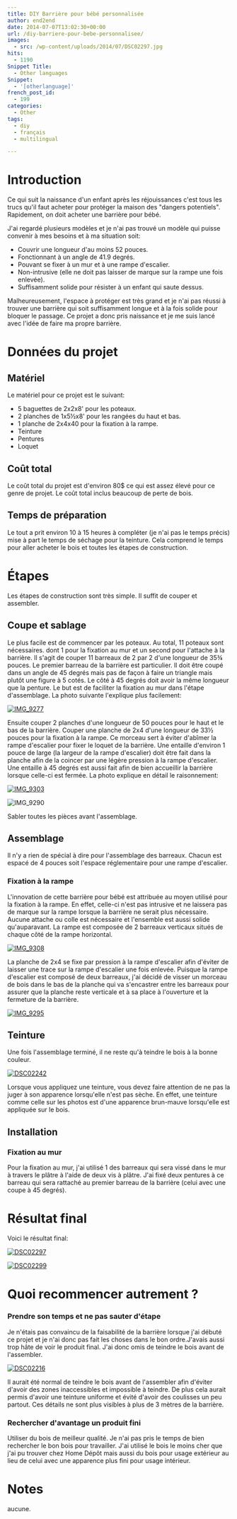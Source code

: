 ```yaml
---
title: DIY Barrière pour bébé personnalisée
author: end2end
date: 2014-07-07T13:02:30+00:00
url: /diy-barriere-pour-bebe-personnalisee/
images:
  - src: /wp-content/uploads/2014/07/DSC02297.jpg
hits:
  - 1190
Snippet Title:
  - Other languages
Snippet:
  - '[otherlanguage]'
french_post_id:
  - 199
categories:
  - Other
tags:
  - diy
  - français
  - multilingual

---
```

# Introduction

Ce qui suit la naissance d'un enfant après les réjouissances c'est tous les trucs qu'il faut acheter pour protéger la maison des "dangers potentiels". Rapidement, on doit acheter une barrière pour bébé.

J'ai regardé plusieurs modèles et je n'ai pas trouvé un modèle qui puisse convenir à mes besoins et à ma situation soit:

* Couvrir une longueur d'au moins 52 pouces.
* Fonctionnant à un angle de 41.9 degrés.
* Pouvant se fixer à un mur et à une rampe d'escalier.
* Non-intrusive (elle ne doit pas laisser de marque sur la rampe une fois enlevée).
* Suffisamment solide pour résister à un enfant qui saute dessus.

Malheureusement, l'espace à protéger est très grand et je n'ai pas réussi à trouver une barrière qui soit suffisamment longue et à la fois solide pour bloquer le passage. Ce projet a donc pris naissance et je me suis lancé avec l'idée de faire ma propre barrière.

# Données du projet

## Matériel

Le matériel pour ce projet est le suivant:

* 5 baguettes de 2x2x8' pour les poteaux.
* 2 planches de 1x5½x8' pour les rangées du haut et bas.
* 1 planche de 2x4x40 pour la fixation à la rampe.
* Teinture
* Pentures
* Loquet

## Coût total

Le coût total du projet est d'environ 80$ ce qui est assez élevé pour ce genre de projet. Le coût total inclus beaucoup de perte de bois.

## Temps de préparation

Le tout a prit environ 10 à 15 heures à compléter (je n'ai pas le temps précis) mise à part le temps de séchage pour la teinture. Cela comprend le temps pour aller acheter le bois et toutes les étapes de construction.

# Étapes

Les étapes de construction sont très simple. Il suffit de couper et assembler.

## Coupe et sablage

Le plus facile est de commencer par les poteaux. Au total, 11 poteaux sont nécessaires. dont 1 pour la fixation au mur et un second pour l'attache à la barrière. Il s'agit de couper 11 barreaux de 2 par 2 d'une longueur de 35¾ pouces. Le premier barreau de la barrière est particulier. Il doit être coupé dans un angle de 45 degrés mais pas de façon à faire un triangle mais plutôt une figure à 5 cotés. Le côté à 45 degrés doit avoir la même longueur que la penture. Le but est de faciliter la fixation au mur dans l'étape d'assemblage. La photo suivante l'explique plus facilement:

[![IMG_9277](/wp-content/uploads/2014/07/IMG_9277-300x200.jpg)](/wp-content/uploads/2014/07/IMG_9277.jpg)

Ensuite couper 2 planches d'une longueur de 50 pouces pour le haut et le bas de la barrière. Couper une planche de 2x4 d'une longueur de 33½ pouces pour la fixation à la rampe. Ce morceau sert à éviter d'abîmer la rampe d'escalier pour fixer le loquet de la barrière. Une entaille d'environ 1 pouce de large (la largeur de la rampe d'escalier) doit être fait dans la planche afin de la coincer par une légère pression à la rampe d'escalier. Une entaille à 45 degrés est aussi fait afin de bien accueillir la barrière lorsque celle-ci est fermée. La photo explique en détail le raisonnement:

[![IMG_9303](/wp-content/uploads/2014/07/IMG_9303-200x300.jpg)](/wp-content/uploads/2014/07/IMG_9303.jpg)

![IMG_9290](/wp-content/uploads/2014/07/IMG_9290-200x300.jpg)

Sabler toutes les pièces avant l'assemblage.

## Assemblage

Il n'y a rien de spécial à dire pour l'assemblage des barreaux. Chacun est espacé de 4 pouces soit l'espace réglementaire pour une rampe d'escalier.

### Fixation à la rampe

L'innovation de cette barrière pour bébé est attribuée au moyen utilisé pour la fixation à la rampe. En effet, celle-ci n'est pas intrusive et ne laissera pas de marque sur la rampe lorsque la barrière ne serait plus nécessaire. Aucune attache ou colle est nécessaire et l'ensemble est aussi solide qu'auparavant. La rampe est composée de 2 barreaux verticaux situés de chaque côté de la rampe horizontal.

[![IMG_9308](/wp-content/uploads/2014/07/IMG_9308-200x300.jpg)](/wp-content/uploads/2014/07/IMG_9308.jpg)

La planche de 2x4 se fixe par pression à la rampe d'escalier afin d'éviter de laisser une trace sur la rampe d'escalier une fois enlevée. Puisque la rampe d'escalier est composé de deux barreaux, j'ai décidé de visser un morceau de bois dans le bas de la planche qui va s'encastrer entre les barreaux pour assurer que la planche reste verticale et à sa place à l'ouverture et la fermeture de la barrière.

[![IMG_9295](/wp-content/uploads/2014/07/IMG_9295-300x200.jpg)](/wp-content/uploads/2014/07/IMG_9295.jpg)

## Teinture

Une fois l'assemblage terminé, il ne reste qu'à teindre le bois à la bonne couleur.

[![DSC02242](/wp-content/uploads/2014/07/DSC02242-300x225.jpg)](/wp-content/uploads/2014/07/DSC02242.jpg)

Lorsque vous appliquez une teinture, vous devez faire attention de ne pas la juger à son apparence lorsqu'elle n'est pas sèche. En effet, une teinture comme celle sur les photos est d'une apparence brun-mauve lorsqu'elle est appliquée sur le bois.

## Installation

### Fixation au mur

Pour la fixation au mur, j'ai utilisé 1 des barreaux qui sera vissé dans le mur à travers le plâtre à l'aide de deux vis à plâtre. J'ai fixé deux pentures à ce barreau qui sera rattaché au premier barreau de la barrière (celui avec une coupe à 45 degrés).

# Résultat final

Voici le résultat final:

[![DSC02297](/wp-content/uploads/2014/07/DSC02297-1024x768.jpg)](/wp-content/uploads/2014/07/DSC02297.jpg)

[![DSC02299](/wp-content/uploads/2014/07/DSC02299-768x1024.jpg)](/wp-content/uploads/2014/07/DSC02299.jpg)

# Quoi recommencer autrement ?

### Prendre son temps et ne pas sauter d'étape

Je n'étais pas convaincu de la faisabilité de la barrière lorsque j'ai débuté ce projet et je n'ai donc pas fait les choses dans le bon ordre.J'avais aussi trop hâte de voir le produit final. J'ai donc omis de teindre le bois avant de l'assembler.

[![DSC02216](/wp-content/uploads/2014/07/DSC02216-300x225.jpg)](/wp-content/uploads/2014/07/DSC02216.jpg)

Il aurait été normal de teindre le bois avant de l'assembler afin d'éviter d'avoir des zones inaccessibles et impossible à teindre. De plus cela aurait permis d'avoir une teinture uniforme et évité d'avoir des coulisses un peu partout. Ces détails ne sont plus visibles à plus de 3 mètres de la barrière.

### Rechercher d'avantage un produit fini

Utiliser du bois de meilleur qualité. Je n'ai pas pris le temps de bien rechercher le bon bois pour travailler. J'ai utilisé le bois le moins cher que j'ai pu trouver chez Home Dépôt mais aussi du bois pour usage extérieur au lieu de celui avec une apparence plus fini pour usage intérieur.

# Notes

aucune.
